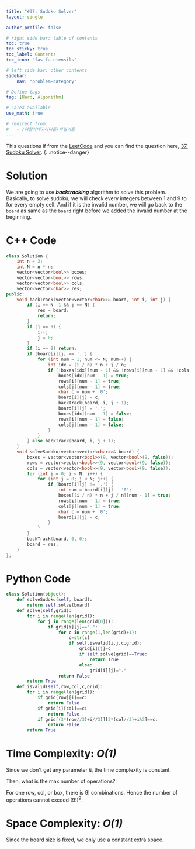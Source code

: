 ```yaml
---
title: "#37. Sudoku Solver"
layout: single

author_profile: false

# right side bar: table of contents
toc: true
toc_sticky: true
toc_label: Contents
toc_icon: "fas fa-utensils"

# left side bar: other contents
sidebar:
    nav: "problem-category"

# Define tags
tag: [Hard, Algorithm]

# LaTeX available
use_math: true

# redirect_from:
#   - /위험카테고리이름/파일이름
---
```


This questions if from the [LeetCode](https://leetcode.com) and you can find the question here, [37. Sudoku Solver](https://leetcode.com/problems/sudoku-solver/).
{: .notice--danger}

# Solution
We are going to use ***backtracking*** algorithm to solve this problem. Basically, to solve sudoku, we will check every integers between 1 and 9 to for every empty cell. And if it is the invalid number, we will go back to the `board` as same as the `board` right before we added the invalid number at the beginning.

# C++ Code
```c++
class Solution {
    int n = 3;
    int N = n * n;
    vector<vector<bool>> boxes;
    vector<vector<bool>> rows;
    vector<vector<bool>> cols;
    vector<vector<char>> res;
public:
    void backTrack(vector<vector<char>>& board, int i, int j) {
        if (i == N -1 && j == N) {
            res = board;
            return;
        }
        if (j == 9) {
            i++;
            j = 0;
        }
        if (i == 9) return;
        if (board[i][j] == '.') {
            for (int num = 1; num <= N; num++) {
                int idx = (i / n) * n + j / n;
                if (!boxes[idx][num - 1] && !rows[i][num - 1] && !cols[j][num - 1]) {
                    boxes[idx][num - 1] = true;
                    rows[i][num - 1] = true;
                    cols[j][num - 1] = true;
                    char c = num + '0';
                    board[i][j] = c;
                    backTrack(board, i, j + 1);
                    board[i][j] = '.';
                    boxes[idx][num - 1] = false;
                    rows[i][num - 1] = false;
                    cols[j][num - 1] = false;
                }
            }
        } else backTrack(board, i, j + 1);
    }
    void solveSudoku(vector<vector<char>>& board) {
        boxes = vector<vector<bool>>(9, vector<bool>(9, false));
        rows = vector<vector<bool>>(9, vector<bool>(9, false));
        cols = vector<vector<bool>>(9, vector<bool>(9, false));
        for (int i = 0; i < N; i++) {
            for (int j = 0; j < N; j++) {
                if (board[i][j] != '.') {
                    int num = board[i][j] - '0';
                    boxes[(i / n) * n + j / n][num - 1] = true;
                    rows[i][num - 1] = true;
                    cols[j][num - 1] = true;
                    char c = num + '0';
                    board[i][j] = c;
                }
            }
        }
        backTrack(board, 0, 0);
        board = res;
    }
};
```

# Python Code
~~~python
class Solution(object):
    def solveSudoku(self, board):
        return self.solve(board)
    def solve(self,grid):
        for i in range(len(grid)):
            for j in range(len(grid[0])):
                if grid[i][j]==".":
                    for c in range(1,len(grid)+1):
                        c=str(c)
                        if self.isvalid(i,j,c,grid):
                            grid[i][j]=c
                            if self.solve(grid)==True:
                                return True
                            else:
                                grid[i][j]="."
                    return False
        return True
    def isvalid(self,row,col,c,grid):
        for i in range(len(grid)):
            if grid[row][i]==c:
                return False
            if grid[i][col]==c:
                return False
            if grid[(3*(row//3)+i//3)][3*(col//3)+i%3]==c:
                return False
        return True
~~~

# Time Complexity: *$O(1)$*
Since we don't get any parameter `N`, the time complexity is constant.

Then, what is the max number of operations?

For one row, col, or box, there is $9!$ combinations. Hence the number of operations cannot exceed $(9!)^{9}$.

# Space Complexity: *$O(1)$*
Since the board size is fixed, we only use a constant extra space.

